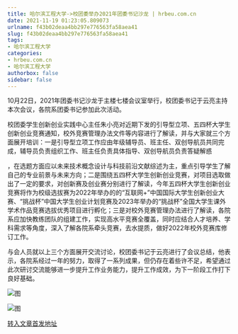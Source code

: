 ```yaml
---
title: 哈尔滨工程大学->校团委举办2021年团委书记沙龙 | hrbeu.com.cn
date: 2021-11-19 01:23:05.809073
urlname: f43b02deaa4bb297e776563fa58aea41
slug: f43b02deaa4bb297e776563fa58aea41
tags: 
- 哈尔滨工程大学
categories:
- hrbeu.com.cn
- 哈尔滨工程大学
authorbox: false
sidebar: false
---
```

10月22日，2021年团委书记沙龙于主楼七楼会议室举行，校团委书记于云亮主持本次会议，各院系团委书记参加此次活动。

校团委学生创新创业实践中心主任朱小亮对近期下发的引导型立项、五四杯大学生创新创业竞赛通知，校外竞赛管理办法文件等内容进行了解读，并与大家就三个方面展开培训：一是引导型立项工作应由年级辅导员、班主任、双创导航员共同完成，辅导员负责组织工作、班主任负责具体指导、双创导航员负责答疑解惑
<!--more-->
，在选题方面应以未来技术概念设计与科技前沿文献综述为主，重点引导学生了解自己的专业前景与未来方向；二是围绕五四杯大学生创新创业竞赛，对项目选取做出了一定的要求，对创新赛及创业赛分别进行了解读，今年五四杯大学生创新创业竞赛将作为校级选拔赛为2022年举办的的“互联网+”中国国际大学生创新创业大赛、“挑战杯”中国大学生创业计划竞赛及2023年举办的“挑战杯”全国大学生课外学术作品竞赛选拔优秀项目进行孵化；三是对校外竞赛管理办法进行了解读，各院系应加快教练团队的组建工作，实现高水平竞赛全覆盖，同时应结合人才培养、学科需求等角度，深入了解各院系牵头竞赛，去水提质，做好2022年校外竞赛库修订工作。

与会人员就以上三个方面展开交流讨论，校团委书记于云亮进行了会议总结，他表示，各院系经过一年的努力，取得了一系列成果，但仍存在着些许不足，希望通过此次研讨交流能够进一步提升工作业务能力，提升工作成效，为下一阶段工作打下良好基础。

![图](http://gongxue.cn/__local/9/64/F2/39ADCA4DFBA95D832E219E56E67_68B575FB_BB6A.jpg)

![图](http://gongxue.cn/__local/0/CB/01/0741EFB3F97C081861D8DCB8ED1_7B6E5336_1F7A7.jpg)

[转入文章首发地址](http://gongxue.cn/info/1015/68866.htm)